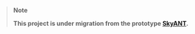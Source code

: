 <br/>

> **Note**
> 
> **This project is under migration from the prototype [SkyANT](https://gitlab.com/skyant/runner/odoo).**

<br/>
